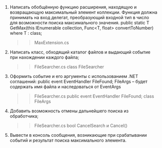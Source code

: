 1. Написать обобщённую функцию расширения, находящую и возвращающую максимальный элемент коллекции.
Функция должна принимать на вход делегат, преобразующий входной тип в число для возможности поиска максимального значения.
public static T GetMax(this IEnumerable collection, Func<T, float> convertToNumber) where T : class;

    >>  MaxExtension.cs

2. Написать класс, обходящий каталог файлов и выдающий событие при нахождении каждого файла;
    
    >>  FileSearcher.cs 
    >>  class FileSearcher

3. Оформить событие и его аргументы с использованием .NET соглашений:
public event EventHandler FileFound;
FileArgs – будет содержать имя файла и наследоваться от EventArgs

    >>  FileSearcher.cs 
    >>  public event EventHandler FileFound;
    >>  class FileArgs

4. Добавить возможность отмены дальнейшего поиска из обработчика;

    >>  FileSearcher.cs
    >>  bool CancelSearch и Cancel()
    
5. Вывести в консоль сообщения, возникающие при срабатывании событий и результат поиска максимального элемента.